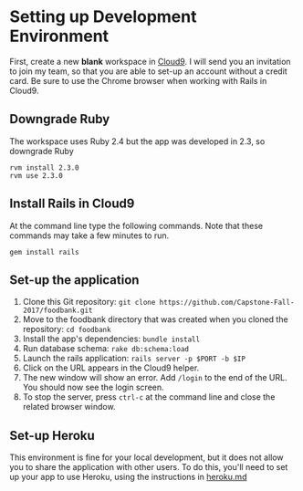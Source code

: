 # Setting up Development Environment
First, create a new **blank** workspace in [Cloud9](https://c9.io/).  I will send you an invitation to join my team, so that you are able to set-up an account without a credit card.  Be sure to use the Chrome browser when working with Rails in Cloud9.

## Downgrade Ruby
The workspace uses Ruby 2.4 but the app was developed in 2.3, so downgrade Ruby
```
rvm install 2.3.0
rvm use 2.3.0
```

## Install Rails in Cloud9
At the command line type the following commands.  Note that these commands  may take a few minutes to run.

```
gem install rails
```

## Set-up the application
1. Clone this Git repository: `git clone https://github.com/Capstone-Fall-2017/foodbank.git`
1. Move to the foodbank directory that was created when you cloned the repository:  `cd foodbank`
1. Install the app's dependencies: `bundle install`
3. Run database schema:  `rake db:schema:load`
1. Launch the rails application: `rails server -p $PORT -b $IP`
1. Click on the URL appears in the Cloud9 helper.
1.  The new window will show an error.  Add `/login` to the end of the URL.  You should now see the login screen.
1. To stop the server, press `ctrl-c` at the command line and close the related browser window.


## Set-up Heroku
This environment is fine for your local development, but it does not allow you to share the application with other users.  To do this, you'll need to set up your app to use Heroku, using the instructions in [heroku.md](heroku.md)
